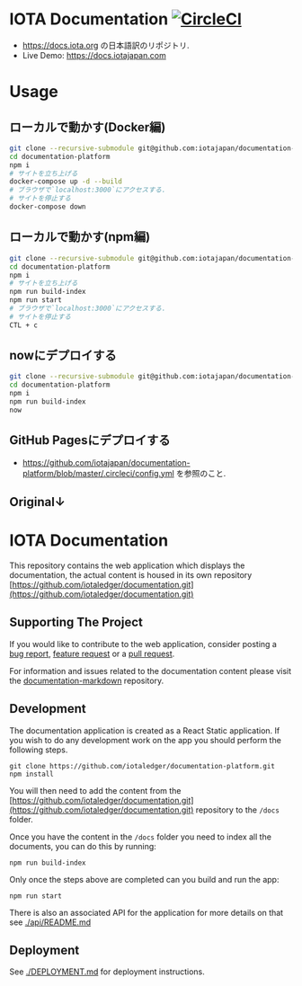 # IOTA Documentation [![CircleCI](https://circleci.com/gh/iotajapan/documentation-platform/tree/master.svg?style=svg)](https://circleci.com/gh/iotajapan/documentation-platform/tree/master)
- https://docs.iota.org の日本語訳のリポジトリ.
- Live Demo: https://docs.iotajapan.com

# Usage
## ローカルで動かす(Docker編)
```bash
git clone --recursive-submodule git@github.com:iotajapan/documentation-platform.git
cd documentation-platform
npm i
# サイトを立ち上げる
docker-compose up -d --build
# ブラウザで`localhost:3000`にアクセスする.
# サイトを停止する
docker-compose down
```

## ローカルで動かす(npm編)
```bash
git clone --recursive-submodule git@github.com:iotajapan/documentation-platform.git
cd documentation-platform
npm i
# サイトを立ち上げる
npm run build-index
npm run start
# ブラウザで`localhost:3000`にアクセスする.
# サイトを停止する
CTL + c
```

## nowにデプロイする
```bash
git clone --recursive-submodule git@github.com:iotajapan/documentation-platform.git
cd documentation-platform
npm i
npm run build-index
now
```

## GitHub Pagesにデプロイする
- https://github.com/iotajapan/documentation-platform/blob/master/.circleci/config.yml を参照のこと.

Original↓
---

# IOTA Documentation
This repository contains the web application which displays the documentation, the actual content is housed in its own repository [https://github.com/iotaledger/documentation.git](https://github.com/iotaledger/documentation.git)

## Supporting The Project

If you would like to contribute to the web application, consider posting a [bug report](https://github.com/iotaledger/documentation-platform/issues/new), [feature request](https://github.com/iotaledger/documentation-platform/issues/new) or a [pull request](https://github.com/iotaledger/documentation-platform/pulls/).

For information and issues related to the documentation content please visit the [documentation-markdown](https://github.com/iotaledger/documentation) repository.

## Development

The documentation application is created as a React Static application. If you wish to do any development work on the app you should perform the following steps.

```shell
git clone https://github.com/iotaledger/documentation-platform.git
npm install
```

You will then need to add the content from the [https://github.com/iotaledger/documentation.git](https://github.com/iotaledger/documentation.git) repository to the `/docs` folder.

Once you have the content in the `/docs` folder you need to index all the documents, you can do this by running:

```shell
npm run build-index
```

Only once the steps above are completed can you build and run the app:

```shell
npm run start
```

There is also an associated API for the application for more details on that see [./api/README.md](./api/README.md)

## Deployment

See [./DEPLOYMENT.md](./DEPLOYMENT.md) for deployment instructions.
